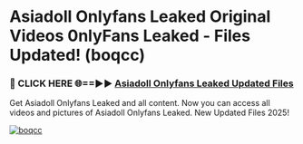 # Asiadoll Onlyfans Leaked Original Videos 0nlyFans Leaked - Files Updated! (boqcc)

<h3>🔴 CLICK HERE 🌐==►► <a href="https://tinyurl.com/4seja8ks" rel="nofollow">Asiadoll Onlyfans Leaked Updated Files</a></h3>

Get Asiadoll Onlyfans Leaked and all content. Now you can access all videos and pictures of Asiadoll Onlyfans Leaked. New Updated Files 2025!

[![boqcc](https://i.imgur.com/EWjZXRe.gif)](https://tinyurl.com/4seja8ks)
